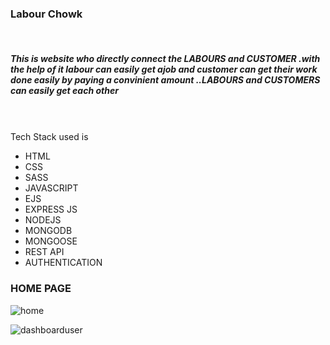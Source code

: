  ### Labour Chowk 
 <br>
 <h5>This is website who directly connect the LABOURS and CUSTOMER .with the help of it labour can easily get ajob and customer can get their work done easily by paying a convinient amount ..LABOURS and CUSTOMERS can easily get each other </h5>
 <br>
  <br>
Tech Stack used is 

- HTML
- CSS
- SASS
- JAVASCRIPT
- EJS
- EXPRESS JS
- NODEJS
- MONGODB
- MONGOOSE
- REST API
- AUTHENTICATION


<h3>HOME PAGE</h3>

![home](https://github.com/user-attachments/assets/7f649392-1a3e-4079-8c25-a462d043f8ec)

![dashboarduser](https://github.com/user-attachments/assets/c2b8d864-490d-4400-8b06-79654e81bf9a)

